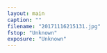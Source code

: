 ```yaml
---
layout: main
caption: ""
filename: "20171116215131.jpg"
fstop: "Unknown"
exposure: "Unknown"
---
```

